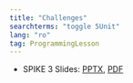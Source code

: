 ```yaml
---
title: "Challenges"
searchterms: "toggle 5Unit"
lang: "ro"
tag: ProgrammingLesson
---
```

 <ul>
 <li class="ng-binding">SPIKE 3 Slides:
 <a href="PyProgrammingLessons/Challenges (rom).pptx">PPTX</a>,
 <a href="PyProgrammingLessons/Challenges (rom).pdf">PDF</a>
 </li>
 </ul>
